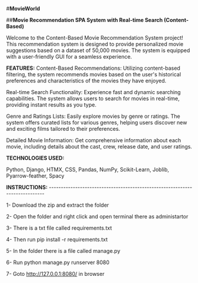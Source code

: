 #**MovieWorld**

##**Movie Recommendation SPA System with Real-time Search (Content-Based)**

Welcome to the Content-Based Movie Recommendation System project! This recommendation system is designed to provide personalized movie suggestions based on a dataset of 50,000 movies. The system is equipped with a user-friendly GUI for a seamless experience.

**FEATURES:**
Content-Based Recommendations: Utilizing content-based filtering, the system recommends movies based on the user's historical preferences and characteristics of the movies they have enjoyed.

Real-time Search Functionality: Experience fast and dynamic searching capabilities. The system allows users to search for movies in real-time, providing instant results as you type.

Genre and Ratings Lists: Easily explore movies by genre or ratings. The system offers curated lists for various genres, helping users discover new and exciting films tailored to their preferences.

Detailed Movie Information: Get comprehensive information about each movie, including details about the cast, crew, release date, and user ratings.

**TECHNOLOGIES USED:**

Python, Django, HTMX, CSS, Pandas, NumPy, Scikit-Learn, Joblib, Pyarrow-feather, Spacy



**INSTRUCTIONS:** ----------------------------------------------------------------------------

1-  Download the zip and extract the folder

2-  Open the folder and right click and open terminal there as administartor

3-  There is a txt file called    requirements.txt

4-  Then run    pip install -r requirements.txt

5-  In the folder there is a file called    manage.py

6-  Run    python manage.py runserver 8080

7-  Goto    http://127.0.0.1:8080/   in browser
             
